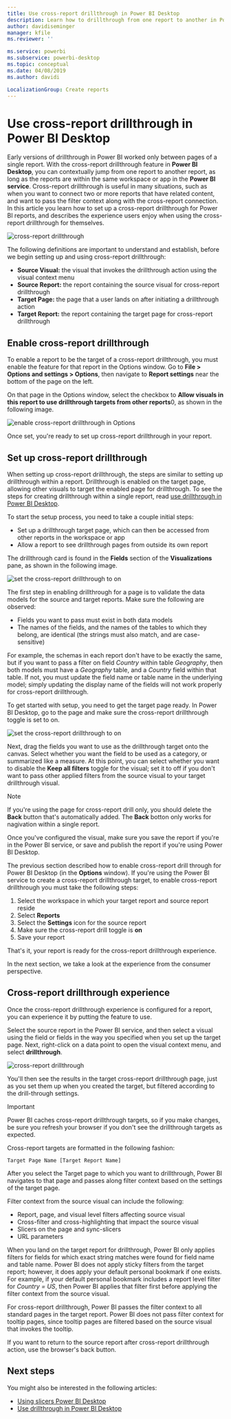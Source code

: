 ```yaml
---
title: Use cross-report drillthrough in Power BI Desktop
description: Learn how to drillthrough from one report to another in Power BI Desktop
author: davidiseminger
manager: kfile
ms.reviewer: ''

ms.service: powerbi
ms.subservice: powerbi-desktop
ms.topic: conceptual
ms.date: 04/08/2019
ms.author: davidi

LocalizationGroup: Create reports
---
```

# Use cross-report drillthrough in Power BI Desktop

Early versions of drillthrough in Power BI worked only between pages of a single report. With the cross-report drillthrough feature in **Power BI Desktop**, you can contextually jump from one report to another report, as long as the reports are within the same workspace or app in the **Power BI service**. Cross-report drillthrough is useful in many situations, such as when you want to connect two or more reports that have related content, and want to pass the filter context along with the cross-report connection. In this article you learn how to set up a cross-report drillthrough for Power BI reports, and describes the experience users enjoy when using the cross-report drillthrough for themselves.

![cross-report drillthrough](media/desktop-cross-report-drill-through/cross-report-drill-through-01.png)

The following definitions are important to understand and establish, before we begin setting up and using cross-report drillthrough:

* **Source Visual:** the visual that  invokes the drillthrough action using the visual context menu
* **Source Report:** the report containing the source visual for cross-report drillthrough
* **Target Page:** the page that a user lands on after initiating a drillthrough action
* **Target Report:** the report containing the target page for cross-report drillthrough

## Enable cross-report drillthrough

To enable a report to be the target of a cross-report drillthrough, you must enable the feature for that report in the Options window. Go to **File > Options and settings > Options**, then navigate to **Report settings** near the bottom of the page on the left.

On that page in the Options window, select the checkbox to **Allow visuals in this report to use drillthrough targets from other reports**0, as shown in the following image.

![enable cross-report drillthrough in Options](media/desktop-cross-report-drill-through/cross-report-drill-through-02.png)

Once set, you're ready to set up cross-report drillthrough in your report.

## Set up cross-report drillthrough

When setting up cross-report drillthrough, the steps are similar to setting up drillthrough within a report. Drillthrough is enabled on the target page, allowing other visuals to target the enabled page for drillthrough. To see the steps for creating drillthrough within a single report, read [use drillthrough in Power BI Desktop](desktop-drillthrough.md).

To start the setup process, you need to take a couple initial steps:

* Set up a drillthrough target page, which can then be accessed from other reports in the workspace or app
* Allow a report to see drillthrough pages from outside its own report

The drillthrough card is found in the **Fields** section of the **Visualizations** pane, as shown in the following image.

![set the cross-report drillthrough to on](media/desktop-cross-report-drill-through/cross-report-drill-through-03.png)

The first step in enabling drillthrough for a page is to validate the data models for the source and target reports. Make sure the following are observed: 

* Fields you want to pass must exist in both data models
* The names of the fields, and the names of the tables to which they belong, are identical (the strings must also match, and are case-sensitive)

For example, the schemas in each report don't have to be exactly the same, but if you want to pass a filter on field *Country* within table *Geography*, then both models must have a *Geography* table, and a *Country* field within that table. If not, you must update the field name or table name in the underlying model; simply updating the display name of the fields will not work properly for cross-report drillthrough.

To get started with setup, you need to get the target page ready. In Power BI Desktop, go to the page and make sure the cross-report drillthrough toggle is set to on. 

![set the cross-report drillthrough to on](media/desktop-cross-report-drill-through/cross-report-drill-through-03.png)

Next, drag the fields you want to use as the drillthrough target onto the canvas. Select whether you want the field to be used as a category, or summarized like a measure. At this point, you can select whether you want to disable the **Keep all filters** toggle for the visual; set it to off if you don't want to pass other applied filters from the source visual to your target drillthrough visual.

> [!NOTE]
> If you're using the page for cross-report drill only, you should delete the **Back** button that's automatically added. The **Back** botton only works for nagivation within a single report. 

Once you've configured the visual, make sure you save the report if you're in the Power BI service, or save and publish the report if you're using Power BI Desktop.

The previous section described how to enable cross-report drill through for Power BI Desktop (in the **Options** window). If you're using the Power BI service to create a cross-report drillthrough target, to enable cross-report drillthrough you must take the following steps: 

1. Select the workspace in which your target report and source report reside
2. Select **Reports**
3. Select the **Settings** icon for the source report
4. Make sure the cross-report drill toggle is **on**
5. Save your report

That's it, your report is ready for the cross-report drillthrough experience. 

In the next section, we take a look at the experience from the consumer perspective.

## Cross-report drillthrough experience

Once the cross-report drillthrough experience is configured for a report, you can experience it by putting the feature to use.

Select the source report in the Power BI service, and then select a visual using the field or fields in the way you specified when you set up the target page. Next, right-click on a data point to open the visual context menu, and select **drillthrough**.

![cross-report drillthrough](media/desktop-cross-report-drill-through/cross-report-drill-through-01.png)

You'll then see the results in the target cross-report drillthrough page, just as you set them up when you created the target, but filtered according to the drill-through settings.

> [!IMPORTANT]
> Power BI caches cross-report drillthrough targets, so if you make changes, be sure you refresh your browser if you don't see the drillthrough targets as expected. 

Cross-report targets are formatted in the following fashion: 

`Target Page Name [Target Report Name]`

After you select the Target page to which you want to drillthrough, Power BI navigates to that page and passes along filter context based on the settings of the target page. 

Filter context from the source visual can include the following: 

* Report, page, and visual level filters affecting source visual 
* Cross-filter and cross-highlighting that impact the source visual 
* Slicers on the page and sync-slicers
* URL parameters

When you land on the target report for drillthrough, Power BI only applies filters for fields for which exact string matches were found for field name and table name. Power BI does not apply sticky filters from the target report; however, it does apply your default personal bookmark if one exists. For example, if your default personal bookmark includes a report level filter for *Country = US*, then Power BI applies that filter first before applying the filter context from the source visual. 

For cross-report drillthrough, Power BI passes the filter context to all standard pages in the target report. Power BI does not pass filter context for tooltip pages, since tooltip pages are filtered based on the source visual that invokes the tooltip.

If you want to return to the source report after cross-report drillthrough action, use the browser's back button. 

## Next steps

You might also be interested in the following articles:

* [Using slicers Power BI Desktop](visuals/desktop-slicers.md)
* [Use drillthrough in Power BI Desktop](desktop-drillthrough.md)

